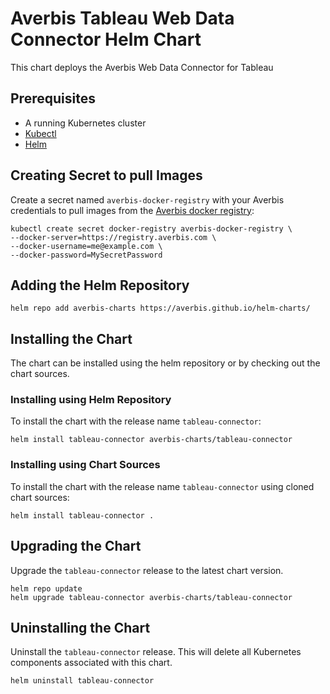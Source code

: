 # Averbis Tableau Web Data Connector Helm Chart

This chart deploys the Averbis Web Data Connector for Tableau

## Prerequisites

- A running Kubernetes cluster
- [Kubectl](https://kubernetes.io/docs/tasks/tools/)
- [Helm](https://helm.sh/docs/intro/install/)

## Creating Secret to pull Images

Create a secret named `averbis-docker-registry` with your Averbis credentials to pull images from the [Averbis docker registry](https://registry.averbis.com):

```
kubectl create secret docker-registry averbis-docker-registry \
--docker-server=https://registry.averbis.com \
--docker-username=me@example.com \
--docker-password=MySecretPassword
```

## Adding the Helm Repository
```
helm repo add averbis-charts https://averbis.github.io/helm-charts/
```

## Installing the Chart

The chart can be installed using the helm repository or by checking out the chart sources.

### Installing using Helm Repository
To install the chart with the release name `tableau-connector`:
```
helm install tableau-connector averbis-charts/tableau-connector
```
### Installing using Chart Sources
To install the chart with the release name `tableau-connector` using cloned chart sources:
```
helm install tableau-connector .
```

## Upgrading the Chart
Upgrade the `tableau-connector` release to the latest chart version.
```
helm repo update
helm upgrade tableau-connector averbis-charts/tableau-connector
```

## Uninstalling the Chart
Uninstall the `tableau-connector` release. This will delete all Kubernetes components associated with this chart.

```
helm uninstall tableau-connector
```

